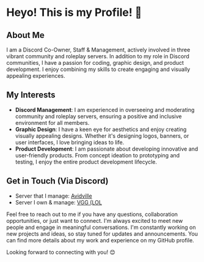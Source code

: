 # Heyo! This is my Profile! 🧡

## About Me
I am a Discord Co-Owner, Staff & Management, actively involved in three vibrant community and roleplay servers. In addition to my role in Discord communities, 
I have a passion for coding, graphic design, and product development. I enjoy combining my skills to create engaging and visually appealing experiences.

## My Interests
- **Discord Management**: I am experienced in overseeing and moderating community and roleplay servers, ensuring a positive and inclusive environment for all members.
- **Graphic Design**: I have a keen eye for aesthetics and enjoy creating visually appealing designs. Whether it's designing logos, banners, or user interfaces, I love bringing ideas to life.
- **Product Development**: I am passionate about developing innovative and user-friendly products. From concept ideation to prototyping and testing, I enjoy the entire product development lifecycle.

## Get in Touch (Via Discord)
- Server that I manage: [Avidville](https://discord.gg/R9qHcNNyYV)
- Server I own & manage: [VGG (LOL](https://discord.gg/2mqFqRVaSh)


Feel free to reach out to me if you have any questions, collaboration opportunities, or just want to connect. I'm always excited to meet new people and engage in meaningful conversations.
I'm constantly working on new projects and ideas, so stay tuned for updates and announcements. You can find more details about my work and experience on my GitHub profile. 

Looking forward to connecting with you! 😊

